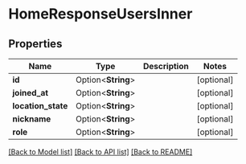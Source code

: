# HomeResponseUsersInner

## Properties

Name | Type | Description | Notes
------------ | ------------- | ------------- | -------------
**id** | Option<**String**> |  | [optional]
**joined_at** | Option<**String**> |  | [optional]
**location_state** | Option<**String**> |  | [optional]
**nickname** | Option<**String**> |  | [optional]
**role** | Option<**String**> |  | [optional]

[[Back to Model list]](../README.md#documentation-for-models) [[Back to API list]](../README.md#documentation-for-api-endpoints) [[Back to README]](../README.md)


